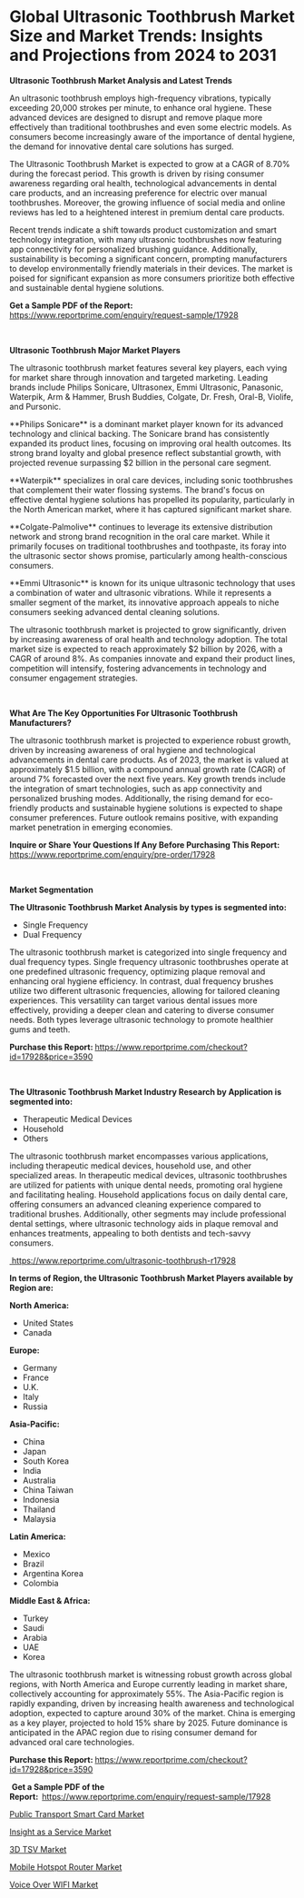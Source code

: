 <p><h1>Global Ultrasonic Toothbrush Market Size and Market Trends: Insights and Projections from 2024 to 2031</h1></p><p><strong>Ultrasonic Toothbrush Market Analysis and Latest Trends</strong></p>
<p><p>An ultrasonic toothbrush employs high-frequency vibrations, typically exceeding 20,000 strokes per minute, to enhance oral hygiene. These advanced devices are designed to disrupt and remove plaque more effectively than traditional toothbrushes and even some electric models. As consumers become increasingly aware of the importance of dental hygiene, the demand for innovative dental care solutions has surged.</p><p>The Ultrasonic Toothbrush Market is expected to grow at a CAGR of 8.70% during the forecast period. This growth is driven by rising consumer awareness regarding oral health, technological advancements in dental care products, and an increasing preference for electric over manual toothbrushes. Moreover, the growing influence of social media and online reviews has led to a heightened interest in premium dental care products.</p><p>Recent trends indicate a shift towards product customization and smart technology integration, with many ultrasonic toothbrushes now featuring app connectivity for personalized brushing guidance. Additionally, sustainability is becoming a significant concern, prompting manufacturers to develop environmentally friendly materials in their devices. The market is poised for significant expansion as more consumers prioritize both effective and sustainable dental hygiene solutions.</p></p>
<p><strong>Get a Sample PDF of the Report:&nbsp;</strong> <a href="https://www.reportprime.com/enquiry/request-sample/17928?utm_campaign=1133&utm_medium=2&utm_source=Github&utm_content=ia&utm_term=20112024&utm_id=ultrasonic-toothbrush">https://www.reportprime.com/enquiry/request-sample/17928</a></p>
<p>&nbsp;</p>
<p><strong>Ultrasonic Toothbrush Major Market Players</strong></p>
<p><p>The ultrasonic toothbrush market features several key players, each vying for market share through innovation and targeted marketing. Leading brands include Philips Sonicare, Ultrasonex, Emmi Ultrasonic, Panasonic, Waterpik, Arm & Hammer, Brush Buddies, Colgate, Dr. Fresh, Oral-B, Violife, and Pursonic.</p><p>**Philips Sonicare** is a dominant market player known for its advanced technology and clinical backing. The Sonicare brand has consistently expanded its product lines, focusing on improving oral health outcomes. Its strong brand loyalty and global presence reflect substantial growth, with projected revenue surpassing $2 billion in the personal care segment.</p><p>**Waterpik** specializes in oral care devices, including sonic toothbrushes that complement their water flossing systems. The brand's focus on effective dental hygiene solutions has propelled its popularity, particularly in the North American market, where it has captured significant market share.</p><p>**Colgate-Palmolive** continues to leverage its extensive distribution network and strong brand recognition in the oral care market. While it primarily focuses on traditional toothbrushes and toothpaste, its foray into the ultrasonic sector shows promise, particularly among health-conscious consumers.</p><p>**Emmi Ultrasonic** is known for its unique ultrasonic technology that uses a combination of water and ultrasonic vibrations. While it represents a smaller segment of the market, its innovative approach appeals to niche consumers seeking advanced dental cleaning solutions.</p><p>The ultrasonic toothbrush market is projected to grow significantly, driven by increasing awareness of oral health and technology adoption. The total market size is expected to reach approximately $2 billion by 2026, with a CAGR of around 8%. As companies innovate and expand their product lines, competition will intensify, fostering advancements in technology and consumer engagement strategies.</p></p>
<p>&nbsp;</p>
<p><strong>What Are The Key Opportunities For Ultrasonic Toothbrush Manufacturers?</strong></p>
<p><p>The ultrasonic toothbrush market is projected to experience robust growth, driven by increasing awareness of oral hygiene and technological advancements in dental care products. As of 2023, the market is valued at approximately $1.5 billion, with a compound annual growth rate (CAGR) of around 7% forecasted over the next five years. Key growth trends include the integration of smart technologies, such as app connectivity and personalized brushing modes. Additionally, the rising demand for eco-friendly products and sustainable hygiene solutions is expected to shape consumer preferences. Future outlook remains positive, with expanding market penetration in emerging economies.</p></p>
<p><strong>Inquire or Share Your Questions If Any Before Purchasing This Report:</strong> <a href="https://www.reportprime.com/enquiry/pre-order/17928?utm_campaign=1133&utm_medium=2&utm_source=Github&utm_content=ia&utm_term=20112024&utm_id=ultrasonic-toothbrush">https://www.reportprime.com/enquiry/pre-order/17928</a></p>
<p>&nbsp;</p>
<p><strong>Market Segmentation</strong></p>
<p><strong>The Ultrasonic Toothbrush Market Analysis by types is segmented into:</strong></p>
<p><ul><li>Single Frequency</li><li>Dual Frequency</li></ul></p>
<p><p>The ultrasonic toothbrush market is categorized into single frequency and dual frequency types. Single frequency ultrasonic toothbrushes operate at one predefined ultrasonic frequency, optimizing plaque removal and enhancing oral hygiene efficiency. In contrast, dual frequency brushes utilize two different ultrasonic frequencies, allowing for tailored cleaning experiences. This versatility can target various dental issues more effectively, providing a deeper clean and catering to diverse consumer needs. Both types leverage ultrasonic technology to promote healthier gums and teeth.</p></p>
<p><strong>Purchase this Report:&nbsp;</strong><a href="https://www.reportprime.com/checkout?id=17928&price=3590&utm_campaign=1133&utm_medium=2&utm_source=Github&utm_content=ia&utm_term=20112024&utm_id=ultrasonic-toothbrush">https://www.reportprime.com/checkout?id=17928&price=3590</a></p>
<p>&nbsp;</p>
<p><strong>The Ultrasonic Toothbrush Market Industry Research by Application is segmented into:</strong></p>
<p><ul><li>Therapeutic Medical Devices</li><li>Household</li><li>Others</li></ul></p>
<p><p>The ultrasonic toothbrush market encompasses various applications, including therapeutic medical devices, household use, and other specialized areas. In therapeutic medical devices, ultrasonic toothbrushes are utilized for patients with unique dental needs, promoting oral hygiene and facilitating healing. Household applications focus on daily dental care, offering consumers an advanced cleaning experience compared to traditional brushes. Additionally, other segments may include professional dental settings, where ultrasonic technology aids in plaque removal and enhances treatments, appealing to both dentists and tech-savvy consumers.</p></p>
<p><a href="https://www.reportprime.com/ultrasonic-toothbrush-r17928?utm_campaign=1133&utm_medium=2&utm_source=Github&utm_content=ia&utm_term=20112024&utm_id=ultrasonic-toothbrush">&nbsp;https://www.reportprime.com/ultrasonic-toothbrush-r17928</a></p>
<p><strong>In terms of Region, the Ultrasonic Toothbrush Market Players available by Region are:</strong></p>
<p>
    <p> <strong> North America: </strong>
        <ul>
            <li>United States</li>
            <li>Canada</li>
        </ul>
        </p> 
    <p> <strong> Europe: </strong>
        <ul>
            <li>Germany</li>
            <li>France</li>
            <li>U.K.</li>
            <li>Italy</li>
            <li>Russia</li>
        </ul>
        </p> 
    <p> <strong> Asia-Pacific: </strong>
        <ul>
            <li>China</li>
            <li>Japan</li>
            <li>South Korea</li>
            <li>India</li>
            <li>Australia</li>
            <li>China Taiwan</li>
            <li>Indonesia</li>
            <li>Thailand</li>
            <li>Malaysia</li>
        </ul>
        </p> 
    <p> <strong> Latin America: </strong>
        <ul>
            <li>Mexico</li>
            <li>Brazil</li>
            <li>Argentina Korea</li>
            <li>Colombia</li>
        </ul>
        </p> 
    <p> <strong> Middle East & Africa: </strong>
        <ul>
            <li>Turkey</li>
            <li>Saudi</li>
            <li>Arabia</li>
            <li>UAE</li>
            <li>Korea</li>
        </ul>
    </p>
    </p>
<p><p>The ultrasonic toothbrush market is witnessing robust growth across global regions, with North America and Europe currently leading in market share, collectively accounting for approximately 55%. The Asia-Pacific region is rapidly expanding, driven by increasing health awareness and technological adoption, expected to capture around 30% of the market. China is emerging as a key player, projected to hold 15% share by 2025. Future dominance is anticipated in the APAC region due to rising consumer demand for advanced oral care technologies.</p></p>
<p><strong>Purchase this Report: </strong><a href="https://www.reportprime.com/checkout?id=17928&price=3590&utm_campaign=1133&utm_medium=2&utm_source=Github&utm_content=ia&utm_term=20112024&utm_id=ultrasonic-toothbrush">https://www.reportprime.com/checkout?id=17928&price=3590</a></p>
<p>&nbsp;<strong>Get a Sample PDF of the Report:&nbsp;&nbsp;</strong><a href="https://www.reportprime.com/enquiry/request-sample/17928?utm_campaign=1133&utm_medium=2&utm_source=Github&utm_content=ia&utm_term=20112024&utm_id=ultrasonic-toothbrush">https://www.reportprime.com/enquiry/request-sample/17928</a></p>
<p><strong></strong></p>
<p><p><a href="https://github.com/WillieWoodard/Market-Research-Report-List-7/blob/main/public-transport-smart-card-market.md?utm_campaign=1133&utm_medium=2&utm_source=Github&utm_content=ia&utm_term=20112024&utm_id=ultrasonic-toothbrush">Public Transport Smart Card Market</a></p><p><a href="https://issuu.com/reportprime-2/docs/insight-as-a-service-market-size-20_621fb502d1fa8b?utm_campaign=1133&utm_medium=2&utm_source=Github&utm_content=ia&utm_term=20112024&utm_id=ultrasonic-toothbrush">Insight as a Service Market</a></p><p><a href="https://www.linkedin.com/pulse/3d-tsv-industry-sector-new-technologies-market-impact-c2lqc?utm_campaign=1133&utm_medium=2&utm_source=Github&utm_content=ia&utm_term=20112024&utm_id=ultrasonic-toothbrush">3D TSV Market</a></p><p><a href="https://www.linkedin.com/pulse/mobile-hotspot-router-market-size-growth-trends-statistics-4blvc?utm_campaign=1133&utm_medium=2&utm_source=Github&utm_content=ia&utm_term=20112024&utm_id=ultrasonic-toothbrush">Mobile Hotspot Router Market</a></p><p><a href="https://issuu.com/reportprime-2/docs/voice-over-wifi-market-size-2030.pp_79dd365bb78f2b?utm_campaign=1133&utm_medium=2&utm_source=Github&utm_content=ia&utm_term=20112024&utm_id=ultrasonic-toothbrush">Voice Over WIFI Market</a></p></p>